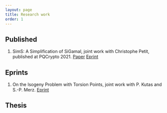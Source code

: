 ```yaml
---
layout: page
title: Research work
order: 1
---
```


## Published 
1. SimS: A Simplification of SiGamal,  joint work with Christophe Petit, published at PQCrypto 2021. [Paper](https://link.springer.com/chapter/10.1007/978-3-030-81293-5_15) [Eprint](https://eprint.iacr.org/2021/218)

## Eprints 
1. On the Isogeny Problem with Torsion Points, joint work with P. Kutas and S.-P. Merz. [Eprint](https://eprint.iacr.org/2021/153) 

## Thesis


